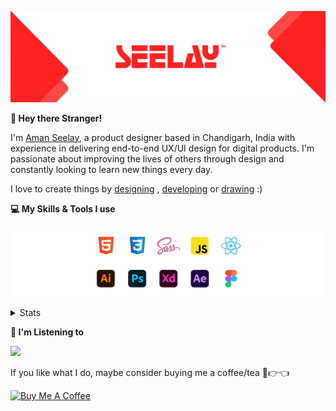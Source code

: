 [![banner](./images/seelay.svg)](https://www.seelay.in)

**👋 Hey there Stranger!**

I'm [Aman Seelay](https://www.seelay.in), a product designer based in Chandigarh, India with experience in delivering end-to-end UX/UI design for digital products. I'm passionate about improving the lives of others through design and constantly looking to learn new things every day.

I love to create things by [designing](https://www.seelay.in/#work) , [developing](https://www.seelay.in/#projects) or [drawing](https://art.seelay.in) :)

**💻 My Skills & Tools I use**

[![banner](./images/skills&tools.svg)](https://www.seelay.in/about)

<details>
  <summary>Stats</summary>

---

<!--START_SECTION:waka-->
![Profile Views](http://img.shields.io/badge/Profile%20Views-0-blue)

**🐱 My GitHub Data** 

> 🏆 79 Contributions in the Year 2023
 > 
> 📦 696.7 kB Used in GitHub's Storage 
 > 
> 💼 Opted to Hire
 > 
> 📜 1 Public Repository 
 > 
> 🔑 42 Private Repositories  
 > 
**I'm a Night 🦉** 

```text
🌞 Morning      145 commits       ████░░░░░░░░░░░░░░░░░░░░░   17.64 % 
🌆 Daytime      105 commits       ███░░░░░░░░░░░░░░░░░░░░░░   12.77 % 
🌃 Evening      208 commits       ██████░░░░░░░░░░░░░░░░░░░   25.30 % 
🌙 Night        364 commits       ███████████░░░░░░░░░░░░░░   44.28 % 

```
📅 **I'm Most Productive on Sunday** 

```text
Monday         152 commits       ████░░░░░░░░░░░░░░░░░░░░░   18.49 % 
Tuesday        120 commits       ███░░░░░░░░░░░░░░░░░░░░░░   14.60 % 
Wednesday       82 commits       ██░░░░░░░░░░░░░░░░░░░░░░░   09.98 % 
Thursday       111 commits       ███░░░░░░░░░░░░░░░░░░░░░░   13.50 % 
Friday          66 commits       ██░░░░░░░░░░░░░░░░░░░░░░░   08.03 % 
Saturday       104 commits       ███░░░░░░░░░░░░░░░░░░░░░░   12.65 % 
Sunday         187 commits       █████░░░░░░░░░░░░░░░░░░░░   22.75 % 

```


📊 **This Week I Spent My Time On** 

```text
⌚︎ Time Zone: Asia/Kolkata

💬 Programming Languages: 
Other                    6 hrs 16 mins       █████████████████████░░░░   84.50 % 
TypeScript               47 mins             ██░░░░░░░░░░░░░░░░░░░░░░░   10.66 % 
JSON                     10 mins             ░░░░░░░░░░░░░░░░░░░░░░░░░   02.25 % 
Git Config               9 mins              ░░░░░░░░░░░░░░░░░░░░░░░░░   02.08 % 
HTML                     1 min               ░░░░░░░░░░░░░░░░░░░░░░░░░   00.41 % 

🔥 Editors: 
Browser                  6 hrs 16 mins       █████████████████████░░░░   84.50 % 
VS Code                  1 hr 9 mins         ████░░░░░░░░░░░░░░░░░░░░░   15.50 % 

💻 Operating System: 
Windows                  7 hrs 26 mins       █████████████████████████   100.00 % 

```

**I Mostly Code in JavaScript** 

```text
JavaScript               30 repos            █████████████████░░░░░░░░   68.18 % 
TypeScript               14 repos            ████████░░░░░░░░░░░░░░░░░   31.82 % 

```



 Last Updated on 12/02/2023 06:40:56 UTC
<!--END_SECTION:waka-->

---

 </details>

**🎵 I'm Listening to**

<object data="https://now-play.vercel.app/api/generate?uid=7a17a86e-d6b7-43b5-8d9c-1d6dae42a779" >

  <img src="https://now-play.vercel.app/api/generate?uid=7a17a86e-d6b7-43b5-8d9c-1d6dae42a779" />

</object>

If you like what I do, maybe consider buying me a coffee/tea 🥺👉👈

<a href="https://www.buymeacoffee.com/seelay" target="_blank"><img src="https://cdn.buymeacoffee.com/buttons/v2/default-red.png" alt="Buy Me A Coffee" width="150" ></a>
